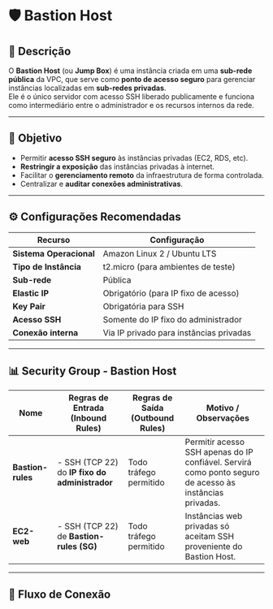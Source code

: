 # 🛡️ Bastion Host

## 📘 Descrição

O **Bastion Host** (ou **Jump Box**) é uma instância criada em uma **sub-rede pública** da VPC, que serve como **ponto de acesso seguro** para gerenciar instâncias localizadas em **sub-redes privadas**.  
Ele é o único servidor com acesso SSH liberado publicamente e funciona como intermediário entre o administrador e os recursos internos da rede.

---

## 🎯 Objetivo

- Permitir **acesso SSH seguro** às instâncias privadas (EC2, RDS, etc).  
- **Restringir a exposição** das instâncias privadas à internet.  
- Facilitar o **gerenciamento remoto** da infraestrutura de forma controlada.  
- Centralizar e **auditar conexões administrativas**.

---

## ⚙️ Configurações Recomendadas

| **Recurso** | **Configuração** |
|--------------|------------------|
| **Sistema Operacional** | Amazon Linux 2 / Ubuntu LTS |
| **Tipo de Instância** | t2.micro (para ambientes de teste) |
| **Sub-rede** | Pública |
| **Elastic IP** | Obrigatório (para IP fixo de acesso) |
| **Key Pair** | Obrigatória para SSH |
| **Acesso SSH** | Somente do IP fixo do administrador |
| **Conexão interna** | Via IP privado para instâncias privadas |


---

## 📊 Security Group - Bastion Host

| **Nome** | **Regras de Entrada (Inbound Rules)** | **Regras de Saída (Outbound Rules)** | **Motivo / Observações** |
|-----------|--------------------------------------|--------------------------------------|---------------------------|
| **Bastion-rules** | - SSH (TCP 22) do **IP fixo do administrador** | Todo tráfego permitido | Permitir acesso SSH apenas do IP confiável. Servirá como ponto seguro de acesso às instâncias privadas. |
| **EC2-web** | - SSH (TCP 22) de **Bastion-rules (SG)** | Todo tráfego permitido | Instâncias web privadas só aceitam SSH proveniente do Bastion Host. |

---

## 🔗 Fluxo de Conexão

